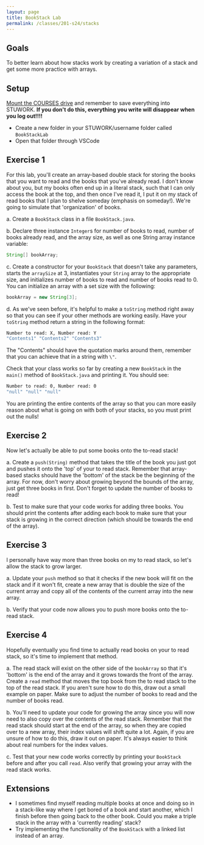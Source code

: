 ```yaml
---
layout: page
title: BookStack Lab
permalink: /classes/201-s24/stacks
---
```


## Goals
To better learn about how stacks work by creating a variation of a stack and get some more practice with arrays.


## Setup
[Mount the COURSES drive](getting-started) and remember to save everything into STUWORK. **If you don't do this, everything you write will disappear when you log out!!!!**
* Create a new folder in your STUWORK/username folder called `BookStackLab`
* Open that folder through VSCode


## Exercise 1
For this lab, you'll create an array-based double stack for storing the books that you want to read and the books that you've already read. 
I don't know about you, but my books often end up in a literal stack, such that I can only access the book at the top, and then once I've read it, I put it on my stack of read books that I plan to shelve someday (emphasis on someday!). 
We're going to simulate that 'organization' of books.

a. Create a `BookStack` class in a file `BookStack.java`.

b. Declare three instance `Integer`s for number of books to read, number of books already read, and the array size, as well as one String array instance variable:
```java
String[] bookArray;
```

c. Create a constructor for your `BookStack` that doesn't take any parameters, starts the `arraySize` at 3, instantiates your `String` array to the appropriate size, and initializes number of books to read and number of books read to 0. You can initialize an array with a set size with the following:

```java
bookArray = new String[3];
```

d. As we've seen before, it's helpful to make a `toString` method right away so that you can see if your other methods are working easily. Have your `toString` method return a string in the following format:

```bash
Number to read: X, Number read: Y
"Contents1" "Contents2" "Contents3"
```
The "Contents" should have the quotation marks around them, remember that you can achieve that in a string with `\"`.

Check that your class works so far by creating a new `BookStack` in the `main()` method of `BookStack.java` and printing it. You should see:

```bash
Number to read: 0, Number read: 0
"null" "null" "null"
```

You are printing the entire contents of the array so that you can more easily reason about what is going on with both of your stacks, so you must print out the nulls!

## Exercise 2
Now let's actually be able to put some books onto the to-read stack!

a. Create a `push(String)` method that takes the title of the book you just got and pushes it onto the 'top' of your to read stack. Remember that array-based stacks should have the 'bottom' of the stack be the beginning of the array. For now, don't worry about growing  beyond the bounds of the array, just get three books in first. Don't forget to update the number of books to read!

b. Test to make sure that your code works for adding three books. You should print the contents after adding each book to make sure that your stack is growing in the correct direction (which should be towards the end of the array).

## Exercise 3
I personally have way more than three books on my to read stack, so let's allow the stack to grow larger.

a. Update your `push` method so that it checks if the new book will fit on the stack and if it won't fit, create a new array that is double the size of the current array and copy all of the contents of the current array into the new array.

b. Verify that your code now allows you to push more books onto the to-read stack.

## Exercise 4
Hopefully eventually you find time to actually read books on your to read stack, so it's time to implement that method.

a. The read stack will exist on the other side of the `bookArray` so that it's 'bottom' is the end of the array and it grows towards the front of the array. Create a `read` method that moves the top book from the to read stack to the top of the read stack. If you aren't sure how to do this, draw out a small example on paper. Make sure to adjust the number of books to read and the number of books read.

b. You'll need to update your code for growing the array since you will now need to also copy over the contents of the read stack. Remember that the read stack should start at the end of the array, so when they are copied over to a new array, their index values will shift quite a lot. Again, if you are unsure of how to do this, draw it out on paper. It's always easier to think about real numbers for the index values.

c. Test that your new code works correctly by printing your `BookStack` before and after you call `read`. Also verify that growing your array with the read stack works.

## Extensions
* I sometimes find myself reading multiple books at once and doing so in a stack-like way where I get bored of a book and start another, which I finish before then going back to the other book. Could you make a triple stack in the array with a 'currently reading' stack?
* Try implementing the functionality of the `BookStack` with a linked list instead of an array.
